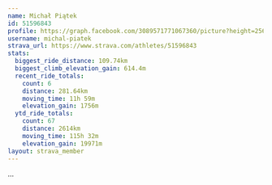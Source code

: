 ```yaml
---
name: Michał Piątek
id: 51596843
profile: https://graph.facebook.com/3089571771067360/picture?height=256&width=256
username: michal-piatek
strava_url: https://www.strava.com/athletes/51596843
stats:
  biggest_ride_distance: 109.74km
  biggest_climb_elevation_gain: 614.4m
  recent_ride_totals:
    count: 6
    distance: 281.64km
    moving_time: 11h 59m
    elevation_gain: 1756m
  ytd_ride_totals:
    count: 67
    distance: 2614km
    moving_time: 115h 32m
    elevation_gain: 19971m
layout: strava_member
--- 
```

...

